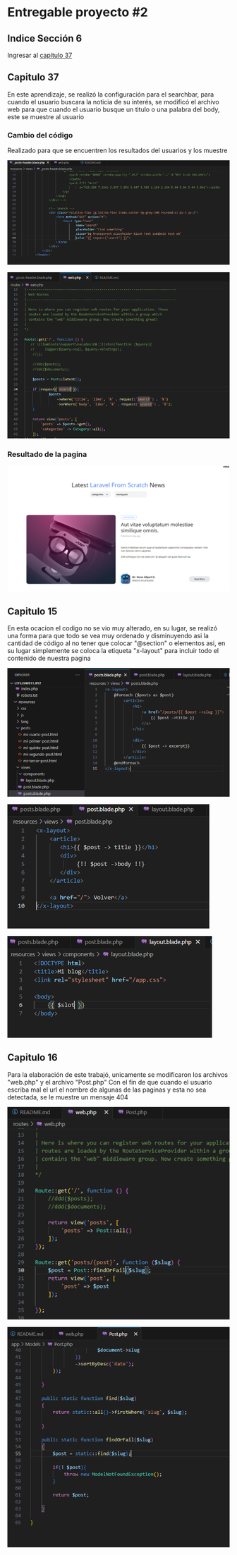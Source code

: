 # Entregable proyecto #2

## Indice Sección 6


 Ingresar al [capitulo 37](#capitulo-37)



 ## Capitulo 37

 En este aprendizaje, se realizó la configuración para el searchbar, para cuando el usuario buscara la noticia de su interés, se modificó el archivo web para que cuando el usuario busque un titulo o una palabra del body, este se muestre al usuario

 ### Cambio del código
 Realizado para que se encuentren los resultados del usuarios y los muestre

 ![Imagen](../Section6/images/video37/imagen1.PNG  "imagen de los cambios")

 ![Imagen](../Section6/images/video37/imagen2.PNG  "imagen de los cambios")

 ### Resultado de la pagina

 ![Imagen](../Section6/images/video37/imagen3.PNG  "Resultado de la pagina")





## Capitulo 15

En esta ocacion el codigo no se vio muy alterado, en su lugar, se realizó una forma para que todo se vea muy ordenado y disminuyendo asi la cantidad de código al no tener que colocar "@section" o elementos asi, en su lugar simplemente se coloca la etiqueta "x-layout" para incluir todo el contenido de nuestra pagina


![Imagen](../Section3/images/video15/imagen3.PNG  "Código")

![Imagen](../Section3/images/video15/imagen4.PNG  "Código")

![Imagen](../Section3/images/video15/imagen5.PNG  "Código")

## Capitulo 16

Para la elaboración de este trabajó, unicamente se modificaron los archivos "web.php" y el archivo "Post.php" Con el fin de que cuando el usuario escriba mal el url el nombre de algunas de las paginas y esta no sea detectada, se le muestre un mensaje 404

![Imagen](../Section3/images/video16/imagen6.PNG  "Modificación")

![Imagen](../Section3/images/video16/imagen7.PNG  "Modificación")